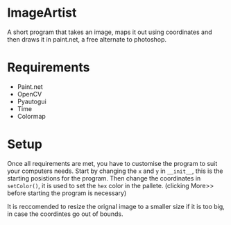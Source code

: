 # ImageArtist
A short program that takes an image, maps it out using coordinates and then draws it in paint.net, a free alternate to photoshop.

# Requirements
- Paint.net
- OpenCV
- Pyautogui
- Time
- Colormap

# Setup
Once all requirements are met, you have to customise the program to suit your computers needs. Start by changing the `x` and `y` in `__init__`, this is the starting posistions for the program. Then change the coordinates in `setColor()`, it is used to set the `hex` color in the pallete. (clicking More>> before starting the program is necessary)

It is reccomended to resize the orignal image to a smaller size if it is too big, in case the coordintes go out of bounds.

